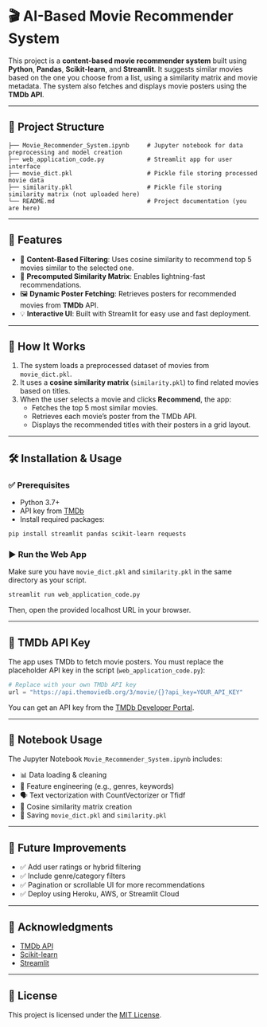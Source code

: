 
# 🎬 AI-Based Movie Recommender System

This project is a **content-based movie recommender system** built using **Python**, **Pandas**, **Scikit-learn**, and **Streamlit**. It suggests similar movies based on the one you choose from a list, using a similarity matrix and movie metadata. The system also fetches and displays movie posters using the **TMDb API**.

---

## 📁 Project Structure

```
├── Movie_Recommender_System.ipynb     # Jupyter notebook for data preprocessing and model creation
├── web_application_code.py            # Streamlit app for user interface
├── movie_dict.pkl                     # Pickle file storing processed movie data
├── similarity.pkl                     # Pickle file storing similarity matrix (not uploaded here)
└── README.md                          # Project documentation (you are here)
```

---

## 🚀 Features

- 📌 **Content-Based Filtering**: Uses cosine similarity to recommend top 5 movies similar to the selected one.
- 🧠 **Precomputed Similarity Matrix**: Enables lightning-fast recommendations.
- 🖼️ **Dynamic Poster Fetching**: Retrieves posters for recommended movies from **TMDb** API.
- 💡 **Interactive UI**: Built with Streamlit for easy use and fast deployment.

---

## 🧪 How It Works

1. The system loads a preprocessed dataset of movies from `movie_dict.pkl`.
2. It uses a **cosine similarity matrix** (`similarity.pkl`) to find related movies based on titles.
3. When the user selects a movie and clicks **Recommend**, the app:
   - Fetches the top 5 most similar movies.
   - Retrieves each movie’s poster from the TMDb API.
   - Displays the recommended titles with their posters in a grid layout.

---

## 🛠️ Installation & Usage

### ✅ Prerequisites

- Python 3.7+
- API key from [TMDb](https://www.themoviedb.org/)
- Install required packages:

```bash
pip install streamlit pandas scikit-learn requests
```

### ▶️ Run the Web App

Make sure you have `movie_dict.pkl` and `similarity.pkl` in the same directory as your script.

```bash
streamlit run web_application_code.py
```

Then, open the provided localhost URL in your browser.

---

## 🔐 TMDb API Key

The app uses TMDb to fetch movie posters. You must replace the placeholder API key in the script (`web_application_code.py`):

```python
# Replace with your own TMDb API key
url = "https://api.themoviedb.org/3/movie/{}?api_key=YOUR_API_KEY"
```

You can get an API key from the [TMDb Developer Portal](https://developers.themoviedb.org/3/getting-started/introduction).

---

## 📓 Notebook Usage

The Jupyter Notebook `Movie_Recommender_System.ipynb` includes:

- 📊 Data loading & cleaning
- 🧩 Feature engineering (e.g., genres, keywords)
- 🗣️ Text vectorization with CountVectorizer or Tfidf
- 🧠 Cosine similarity matrix creation
- 💾 Saving `movie_dict.pkl` and `similarity.pkl`

---

## 🌱 Future Improvements

- ✅ Add user ratings or hybrid filtering
- ✅ Include genre/category filters
- ✅ Pagination or scrollable UI for more recommendations
- ✅ Deploy using Heroku, AWS, or Streamlit Cloud

---

## 🤝 Acknowledgments

- [TMDb API](https://developers.themoviedb.org/)
- [Scikit-learn](https://scikit-learn.org/)
- [Streamlit](https://streamlit.io/)

---

## 📜 License

This project is licensed under the [MIT License](LICENSE).
